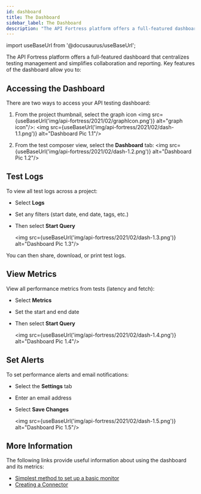 ```yaml
---
id: dashboard
title: The Dashboard
sidebar_label: The Dashboard
description: "The API Fortress platform offers a full-featured dashboard that centralizes testing management and simplifies collaboration and reporting. Key features of the dashboard allow you to: View all test logs across teams Share, download, or print test logs View all performance metrics from tests (latency & fetch) Set performance alerts Filter logs and alerts by time, endpoint."
---
```


import useBaseUrl from '@docusaurus/useBaseUrl';


The API Fortress platform offers a full-featured dashboard that centralizes testing management and simplifies collaboration and reporting. Key features of the dashboard allow you to:

## Accessing the Dashboard

There are two ways to access your API testing dashboard:

1. From the project thumbnail, select the graph icon <img src={useBaseUrl('img/api-fortress/2021/02/graphIcon.png')} alt="graph icon"/>:
   <img src={useBaseUrl('img/api-fortress/2021/02/dash-1.1.png')} alt="Dashboard Pic 1.1"/>

1. From the test composer view, select the **Dashboard** tab:
   <img src={useBaseUrl('img/api-fortress/2021/02/dash-1.2.png')} alt="Dashboard Pic 1.2"/>

## Test Logs

To view all test logs across a project:

* Select **Logs**
* Set any filters (start date, end date, tags, etc.)
* Then select **Start Query**

  <img src={useBaseUrl('img/api-fortress/2021/02/dash-1.3.png')} alt="Dashboard Pic 1.3"/>

You can then share, download, or print test logs.

## View Metrics

View all performance metrics from tests (latency and fetch):

* Select **Metrics**
* Set the start and end date
* Then select **Start Query**

  <img src={useBaseUrl('img/api-fortress/2021/02/dash-1.4.png')} alt="Dashboard Pic 1.4"/>

## Set Alerts

To set performance alerts and email notifications:

* Select the **Settings** tab
* Enter an email address
* Select **Save Changes**

  <img src={useBaseUrl('img/api-fortress/2021/02/dash-1.5.png')} alt="Dashboard Pic 1.5"/>


## More Information

The following links provide useful information about using the dashboard and its metrics:

- [Simplest method to set up a basic monitor](/api-testing/mark2/quick-start/easy-monitoring)
- [Creating a Connector](/api-testing/mark2/integrations/add-new-connector)
